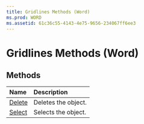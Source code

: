 ```yaml
---
title: Gridlines Methods (Word)
ms.prod: WORD
ms.assetid: 61c36c55-4143-4e75-9656-234067ff6ee3
---
```



# Gridlines Methods (Word)

## Methods



|**Name**|**Description**|
|:-----|:-----|
|[Delete](gridlines-delete-method-word.md)|Deletes the object.|
|[Select](gridlines-select-method-word.md)|Selects the object.|

